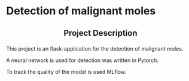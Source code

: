 # Detection of malignant moles

## <a name="introduction"></a><p align="center">Project Description</p>

This project is an flask-application for the detection of malignant moles.

A neural network is used for detection was written in Pytorch.

To track the quality of the model is used MLflow.
